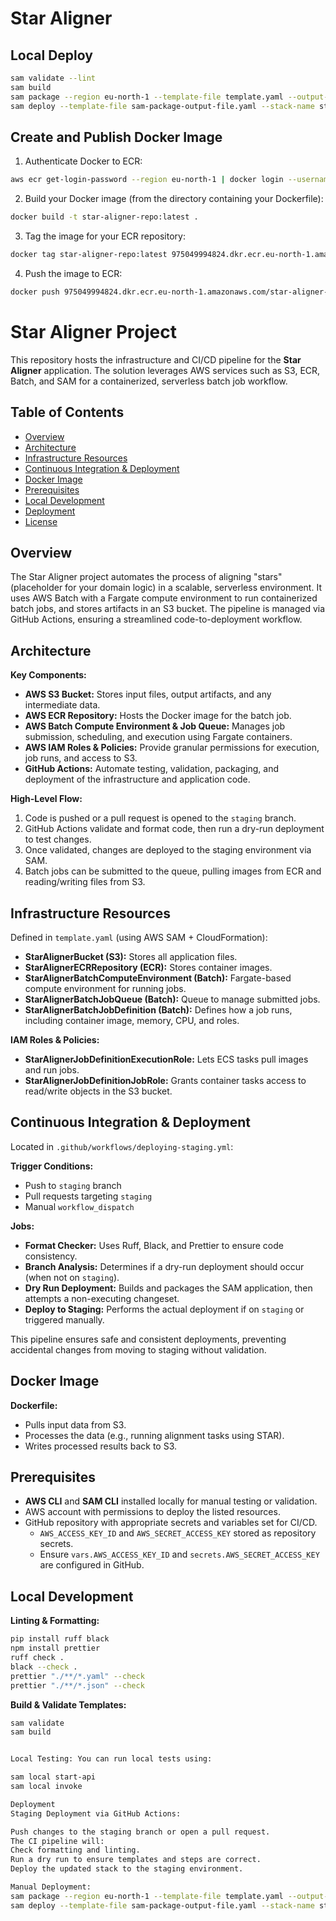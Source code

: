 # Star Aligner

## Local Deploy

```sh
sam validate --lint
sam build
sam package --region eu-north-1 --template-file template.yaml --output-template-file sam-package-output-file.yaml --s3-bucket aws-sam-cli-managed-default-samclisourcebucket-g29hhzcsbux0
sam deploy --template-file sam-package-output-file.yaml --stack-name star-aligner --region eu-north-1 --capabilities CAPABILITY_NAMED_IAM --s3-bucket aws-sam-cli-managed-default-samclisourcebucket-g29hhzcsbux0
```

## Create and Publish Docker Image

1. Authenticate Docker to ECR:

```sh
aws ecr get-login-password --region eu-north-1 | docker login --username AWS --password-stdin 975049994824.dkr.ecr.eu-north-1.amazonaws.com
```

2. Build your Docker image (from the directory containing your Dockerfile):

```bash
docker build -t star-aligner-repo:latest .
```

3. Tag the image for your ECR repository:

```bash
docker tag star-aligner-repo:latest 975049994824.dkr.ecr.eu-north-1.amazonaws.com/star-aligner-repo-975049994824:latest
```

4. Push the image to ECR:

```bash
docker push 975049994824.dkr.ecr.eu-north-1.amazonaws.com/star-aligner-repo-975049994824:latest
```

# Star Aligner Project

This repository hosts the infrastructure and CI/CD pipeline for the **Star Aligner** application. The solution leverages AWS services such as S3, ECR, Batch, and SAM for a containerized, serverless batch job workflow.

## Table of Contents

- [Overview](#overview)
- [Architecture](#architecture)
- [Infrastructure Resources](#infrastructure-resources)
- [Continuous Integration & Deployment](#continuous-integration--deployment)
- [Docker Image](#docker-image)
- [Prerequisites](#prerequisites)
- [Local Development](#local-development)
- [Deployment](#deployment)
- [License](#license)

## Overview

The Star Aligner project automates the process of aligning "stars" (placeholder for your domain logic) in a scalable, serverless environment. It uses AWS Batch with a Fargate compute environment to run containerized batch jobs, and stores artifacts in an S3 bucket. The pipeline is managed via GitHub Actions, ensuring a streamlined code-to-deployment workflow.

## Architecture

**Key Components:**

- **AWS S3 Bucket:** Stores input files, output artifacts, and any intermediate data.
- **AWS ECR Repository:** Hosts the Docker image for the batch job.
- **AWS Batch Compute Environment & Job Queue:** Manages job submission, scheduling, and execution using Fargate containers.
- **AWS IAM Roles & Policies:** Provide granular permissions for execution, job runs, and access to S3.
- **GitHub Actions:** Automate testing, validation, packaging, and deployment of the infrastructure and application code.

**High-Level Flow:**

1. Code is pushed or a pull request is opened to the `staging` branch.
2. GitHub Actions validate and format code, then run a dry-run deployment to test changes.
3. Once validated, changes are deployed to the staging environment via SAM.
4. Batch jobs can be submitted to the queue, pulling images from ECR and reading/writing files from S3.

## Infrastructure Resources

Defined in `template.yaml` (using AWS SAM + CloudFormation):

- **StarAlignerBucket (S3):** Stores all application files.
- **StarAlignerECRRepository (ECR):** Stores container images.
- **StarAlignerBatchComputeEnvironment (Batch):** Fargate-based compute environment for running jobs.
- **StarAlignerBatchJobQueue (Batch):** Queue to manage submitted jobs.
- **StarAlignerBatchJobDefinition (Batch):** Defines how a job runs, including container image, memory, CPU, and roles.

**IAM Roles & Policies:**

- **StarAlignerJobDefinitionExecutionRole:** Lets ECS tasks pull images and run jobs.
- **StarAlignerJobDefinitionJobRole:** Grants container tasks access to read/write objects in the S3 bucket.

## Continuous Integration & Deployment

Located in `.github/workflows/deploying-staging.yml`:

**Trigger Conditions:**

- Push to `staging` branch
- Pull requests targeting `staging`
- Manual `workflow_dispatch`

**Jobs:**

- **Format Checker:** Uses Ruff, Black, and Prettier to ensure code consistency.
- **Branch Analysis:** Determines if a dry-run deployment should occur (when not on `staging`).
- **Dry Run Deployment:** Builds and packages the SAM application, then attempts a non-executing changeset.
- **Deploy to Staging:** Performs the actual deployment if on `staging` or triggered manually.

This pipeline ensures safe and consistent deployments, preventing accidental changes from moving to staging without validation.

## Docker Image

**Dockerfile:**

- Pulls input data from S3.
- Processes the data (e.g., running alignment tasks using STAR).
- Writes processed results back to S3.

## Prerequisites

- **AWS CLI** and **SAM CLI** installed locally for manual testing or validation.
- AWS account with permissions to deploy the listed resources.
- GitHub repository with appropriate secrets and variables set for CI/CD.
  - `AWS_ACCESS_KEY_ID` and `AWS_SECRET_ACCESS_KEY` stored as repository secrets.
  - Ensure `vars.AWS_ACCESS_KEY_ID` and `secrets.AWS_SECRET_ACCESS_KEY` are configured in GitHub.

## Local Development

**Linting & Formatting:**

```bash
pip install ruff black
npm install prettier
ruff check .
black --check .
prettier "./**/*.yaml" --check
prettier "./**/*.json" --check
```

**Build & Validate Templates:**

```bash
sam validate
sam build


Local Testing: You can run local tests using:

sam local start-api
sam local invoke

Deployment
Staging Deployment via GitHub Actions:

Push changes to the staging branch or open a pull request.
The CI pipeline will:
Check formatting and linting.
Run a dry run to ensure templates and steps are correct.
Deploy the updated stack to the staging environment.

Manual Deployment:
sam package --region eu-north-1 --template-file template.yaml --output-template-file sam-package-output-file.yaml --s3-bucket aws-sam-cli-managed-default-samclisourcebucket-g29hhzcsbux0
sam deploy --template-file sam-package-output-file.yaml --stack-name star-aligner --region eu-north-1 --capabilities CAPABILITY_NAMED_IAM --s3-bucket aws-sam-cli-managed-default-samclisourcebucket-g29hhzcsbux0
```
